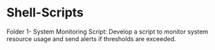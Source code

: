 # Shell-Scripts
Folder 1- System Monitoring Script: Develop a script to monitor system
resource usage and send alerts if thresholds are exceeded.
